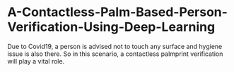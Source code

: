 # A-Contactless-Palm-Based-Person-Verification-Using-Deep-Learning
Due to Covid19, a person is advised not to touch any surface and hygiene issue is also there. So in this scenario, a contactless palmprint verification will play a vital role. 
